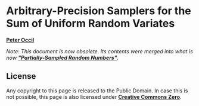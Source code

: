 # Arbitrary-Precision Samplers for the Sum of Uniform Random Variates

[**Peter Occil**](mailto:poccil14@gmail.com)

_Note: This document is now obsolete.  Its contents were merged into what is now [**"Partially-Sampled Random Numbers"**](https://peteroupc.github.io/exporand.html)._

<a id=License></a>
## License

Any copyright to this page is released to the Public Domain.  In case this is not possible, this page is also licensed under [**Creative Commons Zero**](https://creativecommons.org/publicdomain/zero/1.0/).

